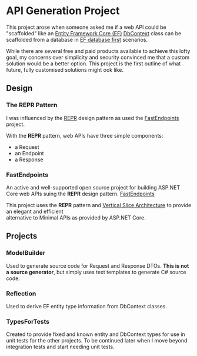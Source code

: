 ﻿# API Generation Project

This project arose when someone asked me if a web API could be "scaffolded" like an [Entity Framework Core (EF)](https://github.com/dotnet/efcore) 
[DbContext](https://learn.microsoft.com/en-us/dotnet/api/microsoft.entityframeworkcore.dbcontext?view=efcore-8.0) class 
can be scaffolded from a database in [EF database first](https://learn.microsoft.com/en-us/ef/ef6/modeling/designer/workflows/database-first) scenarios.

While there are several free and paid products available to achieve this lofty goal, my concerns over simplicity and security convinced me 
that a custom solution would be a better option. This project is the first outline of what future, fully customised solutions might ook like.

## Design 
### The REPR Pattern

I was influenced by the [REPR](https://deviq.com/design-patterns/repr-design-pattern) design pattern as used the [FastEndpoints](#fastendpoints) project. 

With the **REPR** pattern, web APIs have three simple components:
- a Request
- an Endpoint
- a Response

### FastEndpoints

An active and well-supported open source project for building ASP.NET Core web APIs suing the **REPR** design pattern. [FastEndpoints](https://github.com/FastEndpoints/FastEndpoints)

This project uses the **REPR** pattern and [Vertical Slice Architecture](https://www.jimmybogard.com/vertical-slice-architecture/) to provide an elegant and efficient  
alternative to Minimal APIs as provided by ASP.NET Core.

## Projects

### ModelBuilder 
Used to generate source code for Request and Response DTOs. **This is not a source generator**, but simply uses text templates to generate C# source code.

### Reflection

Used to derive EF entity type information from DbContext classes.

### TypesForTests

Created to provide fixed and known entity and DbContext types for use in unit tests for the other projects. 
To be continued later when I move beyond integration tests and start needing unit tests. 



